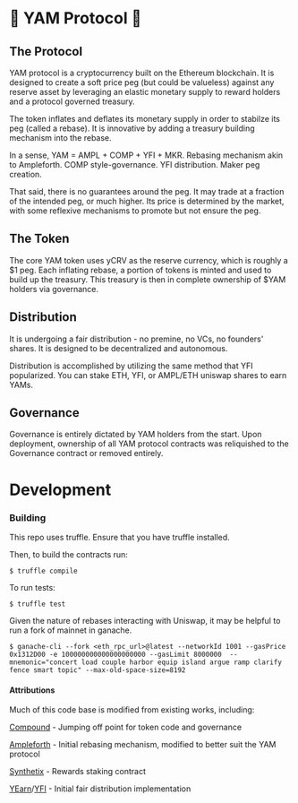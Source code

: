 # 🍠  YAM Protocol  🍠
## The Protocol
YAM protocol is a cryptocurrency built on the Ethereum blockchain. It is designed to create a soft price peg (but could be valueless) against any reserve asset by leveraging an elastic monetary supply to reward holders and a protocol governed treasury.

The token inflates and deflates its monetary supply in order to stabilze its peg (called a rebase). It is innovative by adding a treasury building mechanism into the rebase.

In a sense, YAM = AMPL + COMP + YFI + MKR. Rebasing mechanism akin to Ampleforth. COMP style-governance. YFI distribution. Maker peg creation.

That said, there is no guarantees around the peg. It may trade at a fraction of the intended peg, or much higher. Its price is determined by the market, with some reflexive mechanisms to promote but not ensure the peg.

## The Token
The core YAM token uses yCRV as the reserve currency, which is roughly a $1 peg. Each inflating rebase, a portion of tokens is minted and used to build up the treasury. This treasury is then in complete ownership of $YAM holders via governance.


## Distribution
It is undergoing a fair distribution - no premine, no VCs, no founders' shares. It is designed to be decentralized and autonomous.

Distribution is accomplished by utilizing the same method that YFI popularized. You can stake ETH, YFI, or AMPL/ETH uniswap shares to earn YAMs.

## Governance
Governance is entirely dictated by YAM holders from the start. Upon deployment, ownership of all YAM protocol contracts was reliquished to the Governance contract or removed entirely.

# Development
### Building
This repo uses truffle. Ensure that you have truffle installed.

Then, to build the contracts run:
```
$ truffle compile
```

To run tests:
```
$ truffle test
```

Given the nature of rebases interacting with Uniswap, it may be helpful to run a fork of mainnet in ganache.
```
$ ganache-cli --fork <eth_rpc_url>@latest --networkId 1001 --gasPrice 0x1312D00 -e 100000000000000000000 --gasLimit 8000000  --mnemonic="concert load couple harbor equip island argue ramp clarify fence smart topic" --max-old-space-size=8192
```

#### Attributions
Much of this code base is modified from existing works, including:

[Compound](compound.finance) - Jumping off point for token code and governance

[Ampleforth](ampleforth.org) - Initial rebasing mechanism, modified to better suit the YAM protocol

[Synthetix](synthetix.io) - Rewards staking contract

[YEarn](yearn.finance)/[YFI](ygov.finance) - Initial fair distribution implementation
